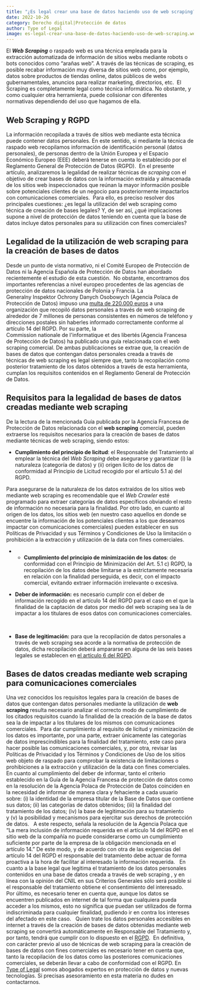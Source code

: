 ```yaml
---
title: "¿Es legal crear una base de datos haciendo uso de web scraping?"
date: 2022-10-26
category: Derecho digital|Protección de datos
author: Type of Legal
image: es-legal-crear-una-base-de-datos-haciendo-uso-de-web-scraping.webp
---
```


El **_Web Scraping_** o raspado web es una técnica empleada para la extracción automatizada de información de sitios webs mediante robots o bots conocidos como “arañas web”. A través de las técnicas de scraping, es posible recabar información muy diversa de sitios web como, por ejemplo, datos sobre productos de tiendas online, datos públicos de webs gubernamentales, anuncios para realizar marketing, directorios, etc.  El Scraping es completamente legal como técnica informática. No obstante, y como cualquier otra herramienta, puede colisionar con diferentes normativas dependiendo del uso que hagamos de ella.

**Web Scraping y RGPD**
-----------------------

La información recopilada a través de sitios web mediante esta técnica puede contener datos personales. En este sentido, si mediante la técnica de raspado web recopilamos información de identificación personal (datos personales), de personas dentro de la Unión Europea y el Espacio Económico Europeo (EEE) deberá tenerse en cuenta lo establecido por el Reglamento General de Protección de Datos (RGPD).  En el presente artículo, analizaremos la legalidad de realizar técnicas de _scraping_ con el objetivo de crear bases de datos con la información extraída y almacenada de los sitios web inspeccionados que reúnan la mayor información posible sobre potenciales clientes de un negocio para posteriormente impactarlos con comunicaciones comerciales.  Para ello, es preciso resolver dos principales cuestiones: ¿es legal la utilización del web scraping como técnica de creación de bases legales? Y, de ser así, ¿qué implicaciones supone a nivel de protección de datos teniendo en cuenta que la base de datos incluye datos personales para su utilización con fines comerciales?

**Legalidad de la utilización de web scraping para la creación de bases de datos**
----------------------------------------------------------------------------------

Desde un punto de vista normativo, ni el Comité Europeo de Protección de Datos ni la Agencia Española de Protección de Datos han abordado recientemente el estudio de esta cuestión.  No obstante, encontramos dos importantes referencias a nivel europeo procedentes de las agencias de protección de datos nacionales de Polonia y Francia. La Generalny Inspektor Ochrony Danych Osobowych (Agencia Polaca de Protección de Datos) impuso una [multa de 220.000 euros](https://www.achievedcompliance.com/poland-imposes-fines-for-web-scraping-of-personal-data-when-notification-to-individuals-did-not-occur/) a una organización que recopiló datos personales a través de web scraping de alrededor de 7 millones de personas consistentes en números de teléfono y direcciones postales sin haberles informado correctamente conforme al artículo 14 del RGPD. Por su parte, la Commission nationale de l'informatique et des libertés (Agencia Francesa de Protección de Datos) ha publicado una guía relacionada con el web scraping comercial. De ambas publicaciones se extrae que, la creación de bases de datos que contengan datos personales creada a través de técnicas de web scraping es legal siempre que, tanto la recopilación como posterior tratamiento de los datos obtenidos a través de esta herramienta, cumplan los requisitos contenidos en el Reglamento General de Protección de Datos. 

**Requisitos para la legalidad de bases de datos creadas mediante web scraping**
--------------------------------------------------------------------------------

De la lectura de la mencionada Guía publicada por la Agencia Francesa de Protección de Datos relacionada con el **web scraping** comercial, pueden extraerse los requisitos necesarios para la creación de bases de datos mediante técnicas de web scraping, siendo estos:

*   **Cumplimiento del principio de licitud**: el Responsable del Tratamiento al emplear la técnica del _Web Scraping_ debe asegurarse y garantizar (i) la naturaleza (categoría de datos) y (ii) origen lícito de los datos de conformidad al Principio de Licitud recogido por el artículo 5.1 a) del RGPD. 

Para asegurarse de la naturaleza de los datos extraídos de los sitios web mediante web scraping es recomendable que el _Web Crawler_ esté programado para extraer categorías de datos específicos obviando el resto de información no necesaria para la finalidad. Por otro lado, en cuanto al origen de los datos, los sitios web (en nuestro caso aquellos en donde se encuentre la información de los potenciales clientes a los que deseamos impactar con comunicaciones comerciales) pueden establecer en sus Políticas de Privacidad y sus Términos y Condiciones de Uso la limitación o prohibición a la extracción y utilización de la data con fines comerciales.

*   *   **Cumplimiento del principio de minimización de los datos**: de conformidad con el Principio de Minimización del Art. 5.1 c) RGPD, la recopilación de los datos debe limitarse a la estrictamente necesaria en relación con la finalidad perseguida, es decir, con el impacto comercial, evitando extraer información irrelevante o excesiva.

*   **Deber de información:** es necesario cumplir con el deber de información recogido en el artículo 14 del RGPD para el caso en el que la finalidad de la captación de datos por medio del web scraping sea la de impactar a los titulares de esos datos con comunicaciones comerciales.

 

*   **Base de legitimación:** para que la recopilación de datos personales a través de web scraping sea acorde a la normativa de protección de datos, dicha recopilación deberá ampararse en alguna de las seis bases legales se establecen en [el artículo 6 del RGPD](https://www.legislation.gov.uk/eur/2016/679/article/6). 

**Bases de datos creadas mediante web scraping para comunicaciones comerciales**
--------------------------------------------------------------------------------

Una vez conocidos los requisitos legales para la creación de bases de datos que contengan datos personales mediante la utilización de **web scraping** resulta necesario analizar el correcto modo de cumplimiento de los citados requisitos cuando la finalidad de la creación de la base de datos sea la de impactar a los titulares de los mismos con comunicaciones comerciales.  Para dar cumplimiento al requisito de licitud y minimización de los datos es importante, por una parte, extraer únicamente las categorías de datos imprescindibles para la finalidad del tratamiento, este caso para hacer posible las comunicaciones comerciales, y, por otra, revisar las Políticas de Privacidad y los Términos y Condiciones de Uso de los sitios web objeto de raspado para comprobar la existencia de limitaciones o prohibiciones a la extracción y utilización de la data con fines comerciales. En cuanto al cumplimiento del deber de informar, tanto el criterio establecido en la Guía de la Agencia Francesa de protección de datos como en la resolución de la Agencia Polaca de Protección de Datos coinciden en la necesidad de informar de manera clara y fehaciente a cada usuario sobre: (i) la identidad de la empresa titular de la Base de Datos que contiene sus datos; (ii) las categorías de datos obtenidos; (iii) la finalidad del tratamiento de los datos; (iv) la base de legitimación para su tratamiento y (v) la posibilidad y mecanismos para ejercitar sus derechos de protección de datos.   A este respecto, señala la resolución de la Agencia Polaca que “La mera inclusión de información requerida en el artículo 14 del RGPD en el sitio web de la compañía no puede considerarse como un cumplimiento suficiente por parte de la empresa de la obligación mencionada en el artículo 14.” De este modo, y de acuerdo con otra de las exigencias del artículo 14 del RGPD el responsable del tratamiento debe actuar de forma proactiva a la hora de facilitar al interesado la información requerida.   En cuanto a la base legal que legitima el tratamiento de los datos personales contenidos en una base de datos creada a través de web scraping , y en línea con la opinión del CNIL en sus Criterios Generales sólo será posible si el responsable del tratamiento obtiene el consentimiento del interesado.  Por último, es necesario tener en cuenta que, aunque los datos se encuentren publicados en internet de tal forma que cualquiera pueda acceder a los mismos, esto no significa que puedan ser utilizados de forma indiscriminada para cualquier finalidad, pudiendo ir en contra los intereses del afectado en este caso.   Quien trate los datos personales accesibles en internet a través de la creación de bases de datos obtenidas mediante web scraping se convertirá automáticamente en Responsable del Tratamiento y, por tanto, tendrá que cumplir con lo dispuesto en el [RGPD](https://typeoflegal.com/adaptaciones-rgpd-lopd-gdd/).  En definitiva, con carácter previo al uso de técnicas de web scraping para la creación de bases de datos con fines comerciales es necesario tener en cuenta que, tanto la recopilación de los datos como las posteriores comunicaciones comerciales, se deberán llevar a cabo de conformidad con el RGPD. En [Type of Legal](https://typeoflegal.com/) somos abogados expertos en protección de datos y nuevas tecnologías. Si precisas asesoramiento en esta materia no dudes en contactarnos.
